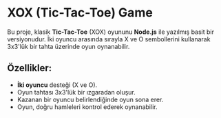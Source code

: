 # XOX (Tic-Tac-Toe) Game

Bu proje, klasik **Tic-Tac-Toe** (XOX) oyununu **Node.js** ile yazılmış basit bir versiyonudur. İki oyuncu arasında sırayla X ve O sembollerini kullanarak 3x3'lük bir tahta üzerinde oyun oynanabilir.

## Özellikler:
- **İki oyuncu** desteği (X ve O).
- Oyun tahtası 3x3'lük bir ızgaradan oluşur.
- Kazanan bir oyuncu belirlendiğinde oyun sona erer.
- Oyun, doğru hamleleri kontrol ederek oynanabilir.
 